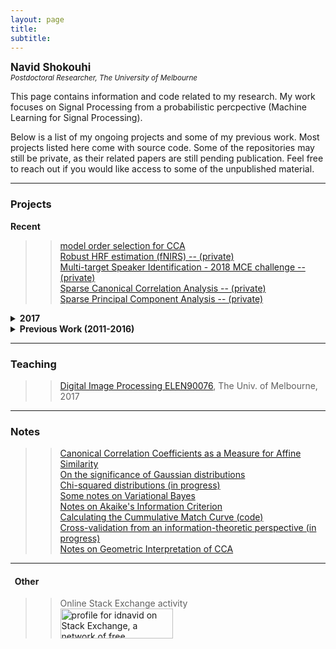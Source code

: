 ```yaml
---
layout: page
title: 
subtitle:  
---
```

**<span style="font-size:larger;">Navid Shokouhi</span>**<br/>
*<sup>Postdoctoral Researcher, The University of Melbourne</sup>*

This page contains information and code related to my research. My work focuses on Signal Processing from a probabilistic percpective (Machine Learning for Signal Processing).

Below is a list of my ongoing projects and some of my previous work. Most projects listed here come with source code. Some of the repositories may still be private, as their related papers are still pending publication. Feel free to reach out if you would like access to some of the unpublished material.

------

### Projects
**Recent**<br/>
>>   <a href="https://github.com/idnavid/selectOrder_public">model order selection for CCA</a><br/>
>>   <a href="https://github.com/idnavid/robustHRF">Robust HRF estimation (fNIRS) -- (private)</a><br/>
>>   <a href="https://github.com/idnavid/multispeaker_openset">Multi-target Speaker Identification - 2018 MCE challenge -- (private)</a><br/>
>>   <a href="https://github.com/idnavid/sparse_CCA">Sparse Canonical Correlation Analysis -- (private)</a><br/>
>>   <a href="https://github.com/idnavid/sparse_PCA">Sparse Principal Component Analysis -- (private)</a><br/>

<details><summary>
   <strong>2017</strong>
</summary>
<a href="https://github.com/idnavid/RBFadapt">RBF Neural Networks -- (private)</a><br/>
<a href="https://github.com/idnavid/selectOrder_public">model order selection</a><br/>
<a href="http://ieeexplore.ieee.org/document/8290677/">2D-Whitening for face recognition</a><br/>
<a href="https://github.com/idnavid/spkr_diarization">Speaker Diarization (python)</a><br/>
</details>

<details><summary> 
  <strong>Previous Work (2011-2016)</strong>
</summary>
PhD (UT Dallas, 2017) dissertation: Speaker Recognition and Diarization in Multi-Speaker Signals. A link to my dissertation can be found <a href="https://github.com/idnavid/dissertation/blob/master/SHOKOUHI-DISSERTATION-2017-rev3.pdf">here.</a><br/>
   Some code excerpts from my PhD work:
   Overlapped Speech Detection <a href="https://github.com/idnavid/pyknograms">(code)</a> and <a href="https://ieeexplore.ieee.org/document/7872488/">(paper)</a><br/>
<a href="https://github.com/cyu0913/CRSS-SpkrDiar">UTDallas-CRSS Speaker Diarization tool-box -- (private)</a><br/>
<a href="https://github.com/idnavid/speech_activity_detection">Speech Activity Detection for UT-Dallas projects</a><br/>
<a href="https://github.com/idnavid/py_vad_tool">light-weight Speech Activity Detection</a><br/>
<a href="https://github.com/idnavid/sre2016">Speaker verification (includes code additions to Kaldi: NDA, Clustering, DCF calculations</a><br/>   
</details>

------
### Teaching
>> <a href="https://github.com/idnavid/imageprocessing_elen90076">Digital Image Processing ELEN90076</a>, The Univ. of Melbourne, 2017

------
### Notes
>> [Canonical Correlation Coefficients as a Measure for Affine Similarity](https://github.com/idnavid/misc/blob/master/comparingSimilarityMeasures.ipynb)<br/>
>> [On the significance of Gaussian distributions](https://github.com/idnavid/misc/blob/master/Gaussian_approximation.md)<br/>
>> [Chi-squared distributions (in progress)](NA)<br/>
>> [Some notes on Variational Bayes](https://github.com/idnavid/misc/blob/master/variationalbayes_doc1.ipynb)<br/>
>> [Notes on Akaike's Information Criterion](https://github.com/idnavid/misc/blob/master/deriving_aic.pdf)<br/>
>> [Calculating the Cummulative Match Curve (code)](https://github.com/idnavid/misc/blob/master/plot_cmc.m)<br/>
>> [Cross-validation from an information-theoretic perspective (in progress)](na)<br/>
>> [Notes on Geometric Interpretation of CCA](https://github.com/idnavid/misc/blob/master/cca_geometricinterp.ipynb)<br/>

------
#### &nbsp;&nbsp;Other<br/>
>> Online Stack Exchange activity<br/>
>> <a href="https://stackexchange.com/users/1800970/idnavid?tab=accounts"><img src="https://stackexchange.com/users/flair/1800970.png" width="180" height="48" alt="profile for idnavid on Stack Exchange, a network of free, community-driven Q&amp;A sites" title="profile for idnavid on Stack Exchange, a network of free, community-driven Q&amp;A sites" /></a> <br/>
